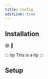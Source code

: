 ```yaml
---
title: Config
editLink: true
---
```



## Installation
:smile: :100:

::: tip
This is a tip
:::

## Setup

